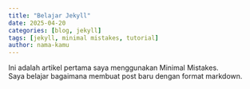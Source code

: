 ```yaml
---
title: "Belajar Jekyll"
date: 2025-04-20
categories: [blog, jekyll]
tags: [jekyll, minimal mistakes, tutorial]
author: nama-kamu
---
```


Ini adalah artikel pertama saya menggunakan Minimal Mistakes.  
Saya belajar bagaimana membuat post baru dengan format markdown.
